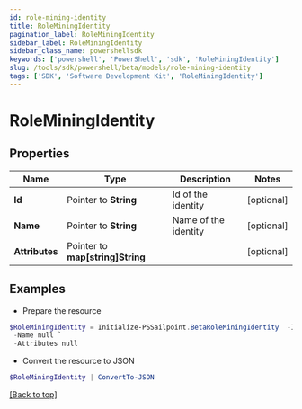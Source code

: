 ```yaml
---
id: role-mining-identity
title: RoleMiningIdentity
pagination_label: RoleMiningIdentity
sidebar_label: RoleMiningIdentity
sidebar_class_name: powershellsdk
keywords: ['powershell', 'PowerShell', 'sdk', 'RoleMiningIdentity'] 
slug: /tools/sdk/powershell/beta/models/role-mining-identity
tags: ['SDK', 'Software Development Kit', 'RoleMiningIdentity']
---
```



# RoleMiningIdentity

## Properties

Name | Type | Description | Notes
------------ | ------------- | ------------- | -------------
**Id** |  Pointer to **String** | Id of the identity | [optional] 
**Name** |  Pointer to **String** | Name of the identity | [optional] 
**Attributes** |  Pointer to **map[string]String** |  | [optional] 

## Examples

- Prepare the resource
```powershell
$RoleMiningIdentity = Initialize-PSSailpoint.BetaRoleMiningIdentity  -Id null `
 -Name null `
 -Attributes null
```

- Convert the resource to JSON
```powershell
$RoleMiningIdentity | ConvertTo-JSON
```


[[Back to top]](#) 

